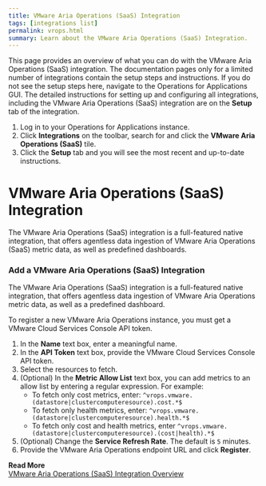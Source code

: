 ```yaml
---
title: VMware Aria Operations (SaaS) Integration
tags: [integrations list]
permalink: vrops.html
summary: Learn about the VMware Aria Operations (SaaS) Integration.
---
```


This page provides an overview of what you can do with the VMware Aria Operations (SaaS) integration. The documentation pages only for a limited number of integrations contain the setup steps and instructions. If you do not see the setup steps here, navigate to the Operations for Applications GUI. The detailed instructions for setting up and configuring all integrations, including the VMware Aria Operations (SaaS) integration are on the **Setup** tab of the integration.

1. Log in to your Operations for Applications instance. 
2. Click **Integrations** on the toolbar, search for and click the **VMware Aria Operations (SaaS)** tile. 
3. Click the **Setup** tab and you will see the most recent and up-to-date instructions.

# VMware Aria Operations (SaaS) Integration

The VMware Aria Operations (SaaS) integration is a full-featured native integration, that offers agentless data ingestion of VMware Aria Operations (SaaS) metric data, as well as predefined dashboards.



### Add a VMware Aria Operations (SaaS) Integration

The VMware Aria Operations (SaaS) integration is a full-featured native integration, that offers agentless data ingestion of VMware Aria Operations metric data, as well as a predefined dashboard.

To register a new VMware Aria Operations instance, you must get a VMware Cloud Services Console API token. 

1. In the **Name** text box, enter a meaningful name.
2. In the **API Token** text box, provide the VMware Cloud Services Console API token.
3. Select the resources to fetch.
4. (Optional) In the **Metric Allow List** text box, you can add metrics to an allow list by entering a regular expression. For example:
   * To fetch only cost metrics, enter: <code>^vrops.vmware.(datastore|clustercomputeresource).cost.*$</code>
   * To fetch only health metrics, enter: <code>^vrops.vmware.(datastore|clustercomputeresource).health.*$</code>
   * To fetch only cost and health metrics, enter <code>^vrops.vmware.(datastore|clustercomputeresource).(cost|health).*$</code>
5. (Optional) Change the **Service Refresh Rate**. The default is `5` minutes.
6. Provide the VMware Aria Operations endpoint URL and click **Register**.

**Read More**<br/>
  [VMware Aria Operations (SaaS) Integration Overview](https://docs.wavefront.com/integrations_vrops.html)




